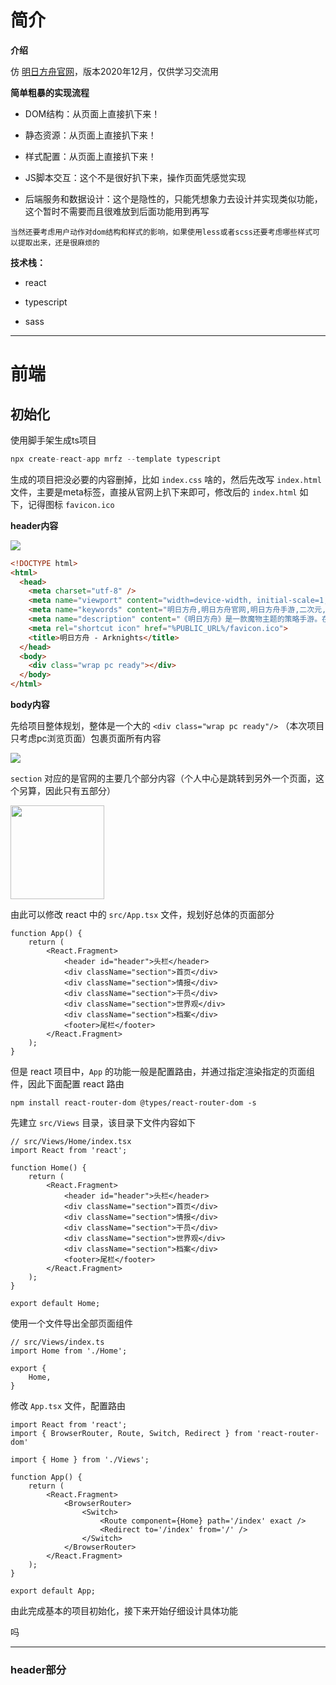 # 简介

**介绍**

仿 [明日方舟官网](https://ak.hypergryph.com/index)，版本2020年12月，仅供学习交流用

**简单粗暴的实现流程**

- DOM结构：从页面上直接扒下来！

- 静态资源：从页面上直接扒下来！
- 样式配置：从页面上直接扒下来！

- JS脚本交互：这个不是很好扒下来，操作页面凭感觉实现
- 后端服务和数据设计：这个是隐性的，只能凭想象力去设计并实现类似功能，这个暂时不需要而且很难放到后面功能用到再写

```
当然还要考虑用户动作对dom结构和样式的影响，如果使用less或者scss还要考虑哪些样式可以提取出来，还是很麻烦的
```

**技术栈：**

- react
- typescript

- sass





----

# 前端

## 初始化

使用脚手架生成ts项目

```js
npx create-react-app mrfz --template typescript
```

生成的项目把没必要的内容删掉，比如 `index.css` 啥的，然后先改写 `index.html` 文件，主要是meta标签，直接从官网上扒下来即可，修改后的 `index.html` 如下，记得图标 `favicon.ico`

**header内容**

<img src="https://img-blog.csdnimg.cn/20201221154417599.png" style="margin:0">

```html
<!DOCTYPE html>
<html>
  <head>
    <meta charset="utf-8" />
    <meta name="viewport" content="width=device-width, initial-scale=1, minimum-scale=1">
    <meta name="keywords" content="明日方舟,明日方舟官网,明日方舟手游,二次元,明日方舟Arknights,魔物娘,战棋,策略,塔防,塔防RPG,Arknights,人外,Monster">
    <meta name="description" content="《明日方舟》是一款魔物主题的策略手游。在游戏中，玩家将管理一艘满载“ 魔物干员”的方舟，为调查来源神秘的矿石灾难而踏上旅途。在这个宽广而危机四伏的世界中，你或许会看到废土中的城市废墟，或许会看到仿若幻境的亚人国度，或许会遭遇无法解读的神秘，或许参与无比残酷的战争。在有关幻想与异种生命的世界中，体验史诗与想象，情感与牵绊！">
    <meta rel="shortcut icon" href="%PUBLIC_URL%/favicon.ico">
    <title>明日方舟 - Arknights</title>
  </head>
  <body>
    <div class="wrap pc ready"></div>
  </body>
</html>
```

**body内容**

先给项目整体规划，整体是一个大的 `<div class="wrap pc ready"/>` （本次项目只考虑pc浏览页面）包裹页面所有内容

<img src="https://img-blog.csdnimg.cn/20201221154832575.png" style="margin:0">

`section` 对应的是官网的主要几个部分内容（个人中心是跳转到另外一个页面，这个另算，因此只有五部分）

<img src="https://img-blog.csdnimg.cn/20201221155100753.png" style="margin:0;width:150px">

由此可以修改 react 中的 `src/App.tsx` 文件，规划好总体的页面部分

```tsx
function App() {
    return (
        <React.Fragment>
            <header id="header">头栏</header>
            <div className="section">首页</div>
            <div className="section">情报</div>
            <div className="section">干员</div>
            <div className="section">世界观</div>
            <div className="section">档案</div>
            <footer>尾栏</footer>
        </React.Fragment>
    );
}
```

但是  react 项目中，`App` 的功能一般是配置路由，并通过指定渲染指定的页面组件，因此下面配置 react 路由

```
npm install react-router-dom @types/react-router-dom -s
```

先建立 `src/Views` 目录，该目录下文件内容如下

```tsx
// src/Views/Home/index.tsx
import React from 'react';

function Home() {
	return (
		<React.Fragment>
			<header id="header">头栏</header>
			<div className="section">首页</div>
			<div className="section">情报</div>
			<div className="section">干员</div>
			<div className="section">世界观</div>
			<div className="section">档案</div>
			<footer>尾栏</footer>
		</React.Fragment>
	);
}

export default Home;
```

使用一个文件导出全部页面组件

```tsx
// src/Views/index.ts
import Home from './Home';

export {
    Home,
}
```

修改 `App.tsx` 文件，配置路由

```tsx
import React from 'react';
import { BrowserRouter, Route, Switch, Redirect } from 'react-router-dom'

import { Home } from './Views';

function App() {
	return (
		<React.Fragment>
			<BrowserRouter>
				<Switch>
					<Route component={Home} path='/index' exact />
					<Redirect to='/index' from='/' />
        		</Switch>
			</BrowserRouter>
		</React.Fragment>
	);
}

export default App;
```

由此完成基本的项目初始化，接下来开始仔细设计具体功能

吗

---

### header部分





